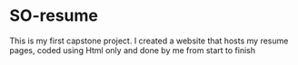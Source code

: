 # SO-resume
This is my first capstone project. I created a website that hosts my resume pages, coded using Html only and done by me from start to finish 
